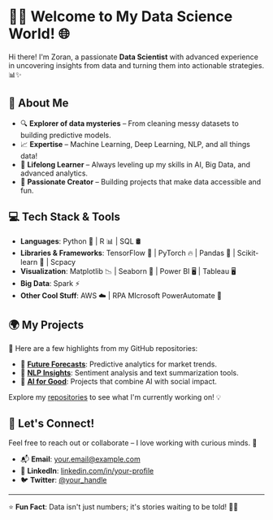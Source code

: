 # 👩‍💻 Welcome to My Data Science World! 🌐

Hi there! I'm Zoran, a passionate **Data Scientist** with advanced experience in uncovering insights from data and turning them into actionable strategies. 📊✨

## 🚀 About Me

- 🔍 **Explorer of data mysteries** – From cleaning messy datasets to building predictive models.
- 📈 **Expertise** – Machine Learning, Deep Learning, NLP, and all things data! 
- 🧠 **Lifelong Learner** – Always leveling up my skills in AI, Big Data, and advanced analytics.
- 🌟 **Passionate Creator** – Building projects that make data accessible and fun.

## 💻 Tech Stack & Tools

- **Languages**: Python 🐍 | R 📊 | SQL 🛢️  
- **Libraries & Frameworks**: TensorFlow 🤖 | PyTorch 🔥 | Pandas 🐼 | Scikit-learn 🎯 | Scpacy    
- **Visualization**: Matplotlib 📉 | Seaborn 🌊 | Power BI 🖥️  | Tableau 🖥️
- **Big Data**: Spark ⚡ 
- **Other Cool Stuff**:  AWS ☁️ | RPA MIcrosoft PowerAutomate 🤖

## 🌍 My Projects

📌 Here are a few highlights from my GitHub repositories:

- 🔮 **[Future Forecasts](#)**: Predictive analytics for market trends.  
- 📜 **[NLP Insights](#)**: Sentiment analysis and text summarization tools.  
- 🌳 **[AI for Good](#)**: Projects that combine AI with social impact.  

Explore my [repositories](https://github.com/your-username?tab=repositories) to see what I'm currently working on! 💡

## 🎯 Let's Connect!

Feel free to reach out or collaborate – I love working with curious minds. 🌟

- 📬 **Email**: your.email@example.com  
- 💼 **LinkedIn**: [linkedin.com/in/your-profile](https://linkedin.com/in/your-profile)  
- 🐦 **Twitter**: [@your_handle](https://twitter.com/your_handle)  

---

⭐ **Fun Fact**: Data isn't just numbers; it's stories waiting to be told! 📖✨
